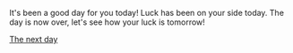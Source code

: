 It's been a good day for you today!
Luck has been on your side today.
The day is now over, let's see how your luck is tomorrow!

[The next day]()